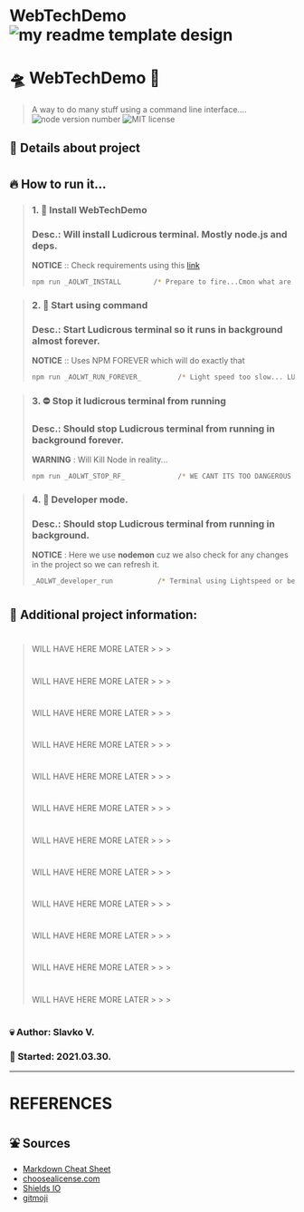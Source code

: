 # WebTechDemo![my readme template design](img/header.png)

# 🛸 WebTechDemo 💨

> A way to do many stuff using a command line interface....  
> ![node version number](https://img.shields.io/github/package-json/v/Naddiya/README_template)
> ![MIT license](https://img.shields.io/github/package-json/license/Naddiya/README_Template?color=green)

## 📝 Details about project

#

## 🔥 How to run it...

> ### 1. 🔧 Install WebTechDemo
>
> ### Desc.: Will install Ludicrous terminal. Mostly node.js and deps.
>
> **NOTICE** :: Check requirements using this [link](#)
>
> ```bash
> npm run _AOLWT_INSTALL        /* Prepare to fire...Cmon what are you always preparing...just... */
> ```

> ### 2. 🎢 Start using command
>
> ### Desc.: Start Ludicrous terminal so it runs in background almost forever.
>
> **NOTICE** :: Uses NPM FOREVER which will do exactly that
>
> ```bash
> npm run _AOLWT_RUN_FOREVER_         /* Light speed too slow... LUDICROUS SPEED GOOO...*/
> ```

> ### 3. ⛔ Stop it ludicrous terminal from running
>
> ### Desc.: Should stop Ludicrous terminal from running in background forever.
>
> **WARNING** : Will Kill Node in reality...
>
> ```bash
> npm run _AOLWT_STOP_RF_             /* WE CANT ITS TOO DANGEROUS WE NEED TO SLOW DOWN FIRST...  */
> ```

> ### 4. 🎨 Developer mode.
>
> ### Desc.: Should stop Ludicrous terminal from running in background.
>
> **NOTICE** : Here we use **nodemon** cuz we also check for any changes in the project so we can refresh it.
>
> ```bash
> _AOLWT_developer_run           /* Terminal using Lightspeed or better say the casual mode sandbox mode. */
> ```
>
> #

#

## 🌁 Additional project information:

> #
>
> #
>
> #
>
> #
>
> WILL HAVE HERE MORE LATER > > >
>
> #
>
> #
>
> #
>
> #
>
> WILL HAVE HERE MORE LATER > > >
>
> #
>
> #
>
> #
>
> #
>
> WILL HAVE HERE MORE LATER > > >
>
> #
>
> #
>
> #
>
> #
>
> WILL HAVE HERE MORE LATER > > >
>
> #
>
> #
>
> #
>
> #
>
> WILL HAVE HERE MORE LATER > > >
>
> #
>
> #
>
> #
>
> #
>
> WILL HAVE HERE MORE LATER > > >
>
> #
>
> #
>
> #
>
> #
>
> WILL HAVE HERE MORE LATER > > >
>
> #
>
> #
>
> #
>
> #
>
> WILL HAVE HERE MORE LATER > > >
>
> #
>
> #
>
> #
>
> #
>
> WILL HAVE HERE MORE LATER > > >
>
> #
>
> #
>
> #
>
> #
>
> WILL HAVE HERE MORE LATER > > >
>
> #
>
> #
>
> #
>
> #
>
> WILL HAVE HERE MORE LATER > > >
>
> #
>
> #
>
> #
>
> #
>
> WILL HAVE HERE MORE LATER > > >
>
> #
>
> #
>
> #
>
> #

### 💀 Author: Slavko V.

### 🎉 Started: 2021.03.30.

---

# REFERENCES

##

## :fountain: Sources

- [Markdown Cheat Sheet](https://www.markdownguide.org/cheat-sheet/)
- [choosealicense.com](https://choosealicense.com/licenses/mit/)
- [Shields IO](https://shields.io)
- [gitmoji](https://gitmoji.dev/)

#
